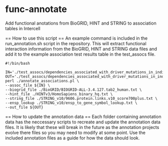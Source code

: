 # func-annotate
Add functional anotations from BioGRID, HINT and STRING to association tables in Intercell

== How to use this script ==
An example command is included in the run_annotation.sh script in the repository. This will extract functional interaction information from the BioGRID, HINT and STRING data files and add it to the example association test results table in the test_assocs file.

	#!/bin/bash
	
	IN='./test_assocs/dependencies_associated_with_driver_mutations_in_individual_histotypes_ddr_qn_combmuts_v2_150806.txt'
	OUT='./test_assocs/dependencies_associated_with_driver_mutations_in_individual_histotypes_ddr_qn_combmuts_v2_150806_FIanno.txt'
	perl ./annotate_associations.pl \
	--assoc_file ${IN} \
	--biogrid_file ./BioGRID/BIOGRID-ALL-3.4.127.tab2_human.txt \
	--hint_file ./HINTv3/HomoSapiens_binary_hq.txt \
	--string_file ./STRING_v10/9606.protein.links.v10_score700plus.txt \
	--ensp_lookup ./STRING_v10/ensp_to_gene_symbol_lookup.txt \
	--out_file ${OUT}

== How to update the annotation data ==
Each folder containing annotation data has the neccessary scripts to recreate and update the annotation data files. It is likely that these will break in the future as the annotation projects evolve there files so you may need to modify at some point. Use the included annotation files as a guide for how the data should look.




